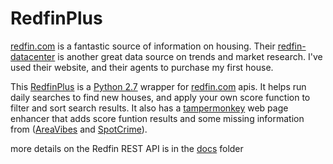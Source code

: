 # RedfinPlus
[redfin.com][rf-url] is a fantastic source of information on housing. Their [redfin-datacenter][rf-dc] is another great data source on trends and market research. I've used their website, and their agents to purchase my first house. 

This [RedfinPlus][rf+url] is a [Python 2.7][py-url] wrapper for [redfin.com][rf-url] apis. It helps run daily searches to find new houses, and apply your own score function to filter and sort search results. It also has a [tampermonkey][tm-git] web page enhancer that adds score funtion results and some missing information from ([AreaVibes][av-url] and [SpotCrime][sc-url]).

more details on the Redfin REST API is in the [docs](./docs/README.md) folder

[rf+url]:https://github.com/AlienTechSoftware/RedfinPlus
[rf-url]:http://www.redfin.com
[rf-dc]:https://www.redfin.com/blog/data-center
[tm-git]:https://github.com/Tampermonkey/tampermonkey
[av-url]:https://www.areavibes.com
[sc-url]:https://spotcrime.com
[py-url]:http:python.org